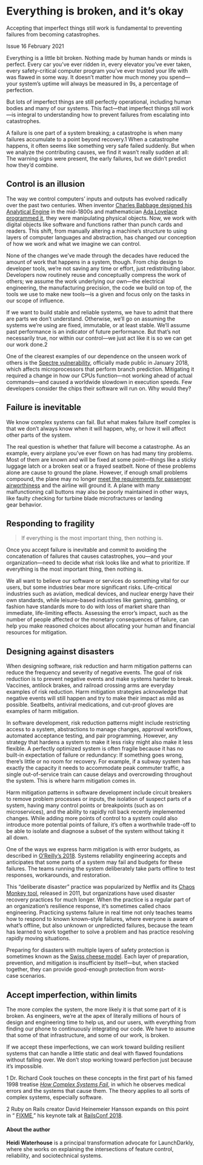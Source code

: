 # Everything is broken, and it’s okay

Accepting that imperfect things still work is fundamental to preventing failures from becoming catastrophes.

Issue 16 February 2021

Everything is a little bit broken. Nothing made by human hands or minds is perfect. Every car you’ve ever ridden in, every elevator you’ve ever taken, every safety-critical computer program you’ve ever trusted your life with was flawed in some way. It doesn’t matter how much money you spend—your system’s uptime will always be measured in 9s, a percentage of perfection.

But lots of imperfect things are still perfectly operational, including human bodies and many of our systems. This fact—that imperfect things still work—is integral to understanding how to prevent failures from escalating into catastrophes.

A failure is one part of a system breaking; a catastrophe is when many failures accumulate to a point beyond recovery.1 When a catastrophe happens, it often seems like something very safe failed suddenly. But when we analyze the contributing causes, we find it wasn’t really sudden at all: The warning signs were present, the early failures, but we didn’t predict how they’d combine.

## Control is an illusion

The way we control computers’ inputs and outputs has evolved radically over the past two centuries. When inventor [Charles Babbage designed his Analytical Engine](https://www.britannica.com/technology/Analytical-Engine) in the mid-1800s and mathematician [Ada Lovelace programmed it](https://www.britannica.com/biography/Ada-Lovelace), they were manipulating physical objects. Now, we work with digital objects like software and functions rather than punch cards and readers. This shift, from manually altering a machine’s structure to using layers of computer languages and abstraction, has changed our conception of how we work and what we imagine we can control.

None of the changes we’ve made through the decades have reduced the amount of work that happens in a system, though. From chip design to developer tools, we’re not saving any time or effort, just redistributing labor. Developers now routinely reuse and conceptually compress the work of others; we assume the work underlying our own—the electrical engineering, the manufacturing precision, the code we build on top of, the tools we use to make new tools—is a given and focus only on the tasks in our scope of influence.

If we want to build stable and reliable systems, we have to admit that there are parts we don’t understand. Otherwise, we’ll go on assuming the systems we’re using are fixed, immutable, or at least stable. We’ll assume past performance is an indicator of future performance. But that’s not necessarily true, nor within our control—we just act like it is so we can get our work done.2

One of the clearest examples of our dependence on the unseen work of others is the [Spectre vulnerability](https://meltdownattack.com/), officially made public in January 2018, which affects microprocessors that perform branch prediction. Mitigating it required a change in how our CPUs function—not working ahead of actual commands—and caused a worldwide slowdown in execution speeds. Few developers consider the chips their software will run on. Why would they?

## Failure is inevitable

We know complex systems can fail. But what makes failure itself complex is that we don’t always know when it will happen, why, or how it will affect other parts of the system.

The real question is whether that failure will become a catastrophe. As an example, every airplane you’ve ever flown on has had many tiny problems. Most of them are known and will be fixed at some point—things like a sticky luggage latch or a broken seat or a frayed seatbelt. None of these problems alone are cause to ground the plane. However, if enough small problems compound, the plane may no longer [meet the requirements for passenger airworthiness](https://www.icao.int/safety/airnavigation/OPS/CabinSafety/Pages/ICAO-Requirements-related-to-Cabin-Safety.aspx) and the airline will ground it. A plane with many malfunctioning call buttons may also be poorly maintained in other ways, like faulty checking for turbine blade microfractures or landing gear behavior.

## Responding to fragility

> If everything is the most important thing, then nothing is.

Once you accept failure is inevitable and commit to avoiding the concatenation of failures that causes catastrophes, you—and your organization—need to decide what risk looks like and what to prioritize. If everything is the most important thing, then nothing is.

We all want to believe our software or services do something vital for our users, but some industries bear more significant risks. Life-critical industries such as aviation, medical devices, and nuclear energy have their own standards, while leisure-based industries like gaming, gambling, or fashion have standards more to do with loss of market share than immediate, life-limiting effects. Assessing the error’s impact, such as the number of people affected or the monetary consequences of failure, can help you make reasoned choices about allocating your human and financial resources for mitigation.

## Designing against disasters

When designing software, risk reduction and harm mitigation patterns can reduce the frequency and severity of negative events. The goal of risk reduction is to prevent negative events and make systems harder to break. Vaccines, antilock brakes, and railroad crossing arms are everyday examples of risk reduction. Harm mitigation strategies acknowledge that negative events will still happen and try to make their impact as mild as possible. Seatbelts, antiviral medications, and cut-proof gloves are examples of harm mitigation.

In software development, risk reduction patterns might include restricting access to a system, abstractions to manage changes, approval workflows, automated acceptance testing, and pair programming. However, any strategy that hardens a system to make it less risky might also make it less flexible. A perfectly optimized system is often fragile because it has no built-in expectation of failure or redundancy: If something goes wrong, there’s little or no room for recovery. For example, if a subway system has exactly the capacity it needs to accommodate peak commuter traffic, a single out-of-service train can cause delays and overcrowding throughout the system. This is where harm mitigation comes in.

Harm mitigation patterns in software development include circuit breakers to remove problem processes or inputs, the isolation of suspect parts of a system, having many control points or breakpoints (such as on microservices), and the ability to rapidly roll back recently implemented changes. While adding more points of control to a system could also introduce more potential points of failure, it’s often a worthwhile trade-off to be able to isolate and diagnose a subset of the system without taking it all down.

One of the ways we express harm mitigation is with error budgets, as described in [O’Reilly’s 2018](https://sre.google/workbook/table-of-contents/). Systems reliability engineering accepts and anticipates that some parts of a system may fail and budgets for these failures. The teams running the system deliberately take parts offline to test responses, workarounds, and restoration.

This “deliberate disaster” practice was popularized by Netflix and its [Chaos Monkey tool](https://netflix.github.io/chaosmonkey/), released in 2011, but organizations have used disaster recovery practices for much longer. When the practice is a regular part of an organization’s resilience response, it’s sometimes called chaos engineering. Practicing systems failure in real time not only teaches teams how to respond to known known–style failures, where everyone is aware of what’s offline, but also unknown or unpredicted failures, because the team has learned to work together to solve a problem and has practice resolving rapidly moving situations.

Preparing for disasters with multiple layers of safety protection is sometimes known as the [Swiss cheese model](https://en.wikipedia.org/wiki/Swiss_cheese_model). Each layer of preparation, prevention, and mitigation is insufficient by itself—but, when stacked together, they can provide good-enough protection from worst-case scenarios.

## Accept imperfection, within limits

The more complex the system, the more likely it is that some part of it is broken. As engineers, we’re at the apex of literally millions of hours of design and engineering time to help us, and our users, with everything from finding our phone to continuously integrating our code. We have to assume that some of that infrastructure, and some of our work, is broken.

If we accept these imperfections, we can work toward building resilient systems that can handle a little static and deal with flawed foundations without falling over. We don’t stop working toward perfection just because it’s impossible.

1 Dr. Richard Cook touches on these concepts in the first part of his famed 1998 treatise [_How Complex Systems Fail_](https://how.complexsystems.fail/), in which he observes medical errors and the systems that cause them. The theory applies to all sorts of complex systems, especially software.

2 Ruby on Rails creator David Heinemeier Hansson expands on this point in “ [FIXME](https://youtu.be/zKyv-IGvgGE),” his keynote talk at [RailsConf 2018](https://railsconf.com/).

#### About the author

**Heidi Waterhouse** is a principal transformation advocate for LaunchDarkly, where she works on explaining the intersections of feature control, reliability, and sociotechnical systems.